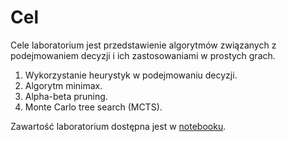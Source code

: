 # Cel

Cele laboratorium jest przedstawienie algorytmów związanych z podejmowaniem 
decyzji i ich zastosowaniami w prostych grach.

1. Wykorzystanie heurystyk w podejmowaniu decyzji.
2. Algorytm minimax.
3. Alpha-beta pruning.
4. Monte Carlo tree search (MCTS).


Zawartość laboratorium dostępna jest w [notebooku](lab_6.ipynb).
